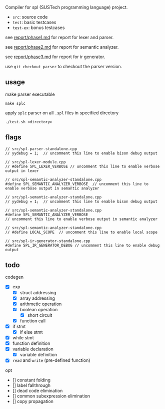 Compiler for spl (SUSTech programming language) project.

- `src`: source code
- `test`: basic testcases
- `test-ex`: bonus testcases

see [report/phase1.md](report/phase1.md) for report for lexer and parser.

see [report/phase2.md](report/phase2.md) for report for semantic analyzer.

see [report/phase3.md](report/phase3.md) for report for ir generator.

use `git checkout parser` to checkout the parser version.

## usage

make parser executable

```
make splc
```

apply `splc` parser on all `.spl` files in specified directory

```
./test.sh <directory>
```

## flags

```
// src/spl-parser-standalone.cpp
// yydebug = 1;  // uncomment this line to enable bison debug output
```

```
// src/spl-lexer-module.cpp
// #define SPL_LEXER_VERBOSE // uncomment this line to enable verbose output in lexer
```

```
// src/spl-semantic-analyzer-standalone.cpp
#define SPL_SEMANTIC_ANALYZER_VERBOSE  // uncomment this line to enable verbose output in semantic analyzer
```

```
// src/spl-semantic-analyzer-standalone.cpp
// yydebug = 1;  // uncomment this line to enable bison debug output
```

```
// src/spl-semantic-analyzer-standalone.cpp
#define SPL_SEMANTIC_ANALYZER_VERBOSE
// uncomment this line to enable verbose output in semantic analyzer
```

```
// src/spl-semantic-analyzer-standalone.cpp
// #define LOCAL_SCOPE  // uncomment this line to enable local scope
```

```
// src/spl-ir-generator-standalone.cpp
#define SPL_IR_GENERATOR_DEBUG // uncomment this line to enable debug output
```

## todo

codegen

- [x] exp
  - [x] struct addressing
  - [x] array addressing
  - [x] arithmetic operation
  - [x] boolean operation
    - [x] short circuit
  - [x] function call
- [x] if stmt
  - [x] if else stmt
- [x] while stmt
- [x] function definition
- [x] variable declaration
  - [x] variable definition
- [x] `read` and `write` (pre-defined function)

opt

- [] constant folding
- [] label fallthrough
- [] dead code elimination
- [] common subexpression elimination
- [] copy propagation